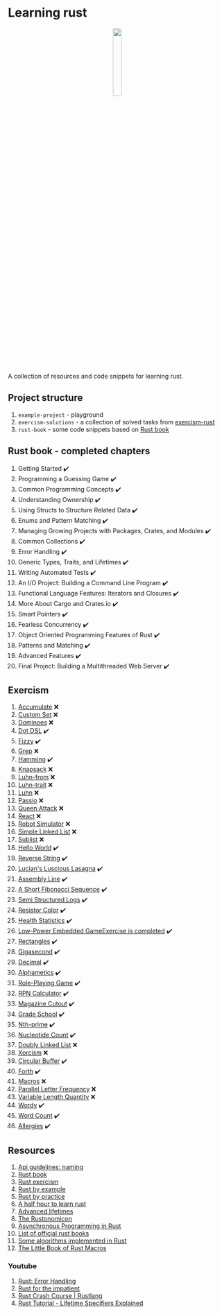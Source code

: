 # Learning rust

<p align="center">
<img src="https://upload.wikimedia.org/wikipedia/commons/d/d5/Rust_programming_language_black_logo.svg" style="width:20%">
</p>

A collection of resources and code snippets for learning rust.

## Project structure

1. `example-project` - playground
2. `exercism-solutions` - a collection of solved tasks from [exercism-rust](https://exercism.org/tracks/rust/exercises)
3. `rust-book` - some code snippets based on [Rust book](https://doc.rust-lang.org/book/title-page.html)

## Rust book - completed chapters

1. Getting Started ✔️
2. Programming a Guessing Game ✔️
3. Common Programming Concepts ✔️
4. Understanding Ownership ✔️
5. Using Structs to Structure Related Data ✔️
6. Enums and Pattern Matching ✔️
7. Managing Growing Projects with Packages, Crates, and Modules ✔️
8. Common Collections ✔️
9. Error Handling ✔️
10. Generic Types, Traits, and Lifetimes ✔️
11. Writing Automated Tests ✔️
12. An I/O Project: Building a Command Line Program ✔️
13. Functional Language Features: Iterators and Closures ✔️
14. More About Cargo and Crates.io ✔️
15. Smart Pointers ✔️
16. Fearless Concurrency ✔️
17. Object Oriented Programming Features of Rust ✔️
18. Patterns and Matching ✔️
19. Advanced Features ✔️
20. Final Project: Building a Multithreaded Web Server ✔️

## Exercism

1. [Accumulate](exercism-solutions/rust/accumulate/src/lib.rs) ❌
2. [Custom Set](exercism-solutions/rust/custom-set/src/lib.rs) ❌
3. [Dominoes](exercism-solutions/rust/dominoes/src/lib.rs) ❌
4. [Dot DSL](exercism-solutions/rust/dot-dsl/src/lib.rs) ✔️
5. [Fizzy](exercism-solutions/rust/fizzy/src/lib.rs) ✔️
6. [Grep](exercism-solutions/rust/grep/src/lib.rs) ❌
7. [Hamming](exercism-solutions/rust/hamming/src/lib.rs) ✔️
8. [Knapsack](exercism-solutions/rust/knapsack/src/lib.rs) ❌
9. [Luhn-from](exercism-solutions/rust/luhn-from/src/lib.rs) ❌
10. [Luhn-trait](exercism-solutions/rust/luhn-trait/src/lib.rs) ❌
11. [Luhn](exercism-solutions/rust/luhn/src/lib.rs) ❌
12. [Passio](exercism-solutions/rust/passio/src/lib.rs) ❌
13. [Queen Attack](exercism-solutions/rust/queen-attack/src/lib.rs) ❌
14. [React](exercism-solutions/rust/react/src/lib.rs) ❌
15. [Robot Simulator](exercism-solutions/rust/robot-simulator/src/lib.rs) ❌
16. [Simple Linked List](exercism-solutions/rust/simple-linked-list/src/lib.rs) ❌
17. [Sublist](exercism-solutions/rust/sublist/src/lib.rs) ❌
18. [Hello World](exercism-solutions/rust/hello-world/src/lib.rs) ✔️
19. [Reverse String](exercism-solutions/rust/reverse-string/src/lib.rs) ✔️
20. [Lucian's Luscious Lasagna](exercism-solutions/rust/lucians-luscious-lasagna/src/lib.rs) ✔️
21. [Assembly Line](exercism-solutions/rust/assembly-line/src/lib.rs) ✔️
22. [A Short Fibonacci Sequence](exercism-solutions/rust/short-fibonacci/src/lib.rs) ✔️
23. [Semi Structured Logs](exercism-solutions/rust/semi-structured-logs/src/lib.rs) ✔️
24. [Resistor Color](exercism-solutions/rust/resistor-color/src/lib.rs) ✔️
25. [Health Statistics](exercism-solutions/rust/health-statistics/src/lib.rs) ✔️
26. [Low-Power Embedded GameExercise is completed](exercism-solutions/rust/low-power-embedded-game/src/lib.rs) ✔️
27. [Rectangles](exercism-solutions/rust/rectangles/src/lib.rs) ✔️
28. [Gigasecond](exercism-solutions/rust/gigasecond/src/lib.rs) ✔️
29. [Decimal](exercism-solutions/rust/decimal/src/lib.rs) ✔️
30. [Alphametics](exercism-solutions/rust/alphametics/src/lib.rs) ✔️
31. [Role-Playing Game](exercism-solutions/rust/role-playing-game/src/lib.rs) ✔️
32. [RPN Calculator](exercism-solutions/rust/rpn-calculator/src/lib.rs) ✔️
33. [Magazine Cutout](exercism-solutions/rust/magazine-cutout/src/lib.rs) ✔️
34. [Grade School](exercism-solutions/rust/grade-school/src/lib.rs) ✔️
35. [Nth-prime](exercism-solutions/rust/nth-prime/src/lib.rs) ✔️
36. [Nucleotide Count](exercism-solutions/rust/nucleotide-count/src/lib.rs) ✔️
37. [Doubly Linked List](exercism-solutions/rust/doubly-linked-list/src/lib.rs) ❌
38. [Xorcism](exercism-solutions/rust/xorcism/src/lib.rs) ❌
39. [Circular Buffer](exercism-solutions/rust/circular-buffer/src/lib.rs) ✔️
40. [Forth](exercism-solutions/rust/forth/src/lib.rs) ✔️
41. [Macros](exercism-solutions/rust/macros/src/lib.rs) ❌
42. [Parallel Letter Frequency](exercism-solutions/rust/parallel-letter-frequency/src/lib.rs) ❌
43. [Variable Length Quantity](exercism-solutions/rust/variable-length-quantity/src/lib.rs) ❌
44. [Wordy](exercism-solutions/rust/wordy/src/lib.rs) ✔️
45. [Word Count](exercism-solutions/rust/word-count/src/lib.rs) ✔️
46. [Allergies](exercism-solutions/rust/allergies/src/lib.rs) ✔️

## Resources

1. [Api guidelines: naming](https://rust-lang.github.io/api-guidelines/naming.html)
2. [Rust book](https://doc.rust-lang.org/book/title-page.html)
3. [Rust exercism](https://exercism.org/tracks/rust/exercises)
4. [Rust by example](https://doc.rust-lang.org/rust-by-example/)
5. [Rust by practice](https://practice.rs/why-exercise.html)
6. [A half hour to learn rust](https://fasterthanli.me/articles/a-half-hour-to-learn-rust)
7. [Advanced lifetimes](http://web.mit.edu/rust-lang_v1.25/arch/amd64_ubuntu1404/share/doc/rust/html/book/second-edition/ch19-02-advanced-lifetimes.html)
8. [The Rustonomicon](https://doc.rust-lang.org/nomicon/intro.html)
9. [Asynchronous Programming in Rust](https://rust-lang.github.io/async-book/01_getting_started/01_chapter.html)
10. [List of official rust books](https://lborb.github.io/book/official.html)
11. [Some algorithms implemented in Rust](https://github.com/TheAlgorithms/Rust)
12. [The Little Book of Rust Macros](https://veykril.github.io/tlborm/)

### Youtube

1. [Rust: Error Handling](https://www.youtube.com/watch?v=y3wUCb-uS3g&t=840s&ab_channel=TheDevMethod)
2. [Rust for the impatient](https://www.youtube.com/watch?v=br3GIIQeefY&ab_channel=NoBoilerplate)
3. [Rust Crash Course | Rustlang](https://www.youtube.com/watch?v=zF34dRivLOw&t=5672s&ab_channel=TraversyMedia)
4. [Rust Tutorial - Lifetime Specifiers Explained](https://www.youtube.com/watch?v=QoEX-Vu-R6k&ab_channel=BinaryAdventure)
